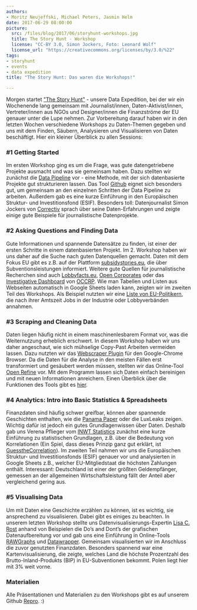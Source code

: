 ```yaml
---
authors: 
- Moritz Neujeffski, Michael Peters, Jasmin Helm
date: 2017-06-29 08:00:00
picture:
  src: /files/blog/2017/06/storyhunt-workshops.jpg
  title: The Story Hunt - Workshop
  license: "CC-BY 3.0, Simon Jockers, Foto: Leonard Wolf" 
  license_url: "https://creativecommons.org/licenses/by/3.0/%22"   
tags:
- storyhunt
- events
- data expedition
title: "The Story Hunt: Das waren die Workshops!"

---
```


Morgen startet ["The Story Hunt"](https://storyhunt.de) - unsere Data Expedition, bei der wir ein Wochenende lang gemeinsam mit Journalist/innen, Daten-Aktivist/innen, Vertreter/innen aus NGOs und Designer/innen die Finanzströme der EU genauer unter die Lupe nehmen. Zur Vorbereitung darauf haben wir in den letzten Wochen verschiedene Workshops zu Daten-Themen gegeben und uns mit dem Finden, Säubern, Analysieren und Visualisieren von Daten beschäftigt. Hier ein kleiner Überblick zu allen Sessions:

### #1 Getting Started
Im ersten Workshop ging es um die Frage, was gute datengetriebene Projekte ausmacht und was sie gemeinsam haben. Dazu stellten wir zunächst die [Data Pipeline](https://schoolofdata.org/methodology/) vor - eine Methode, mit der sich datenbasierte Projekte gut strukturieren lassen. Das Tool [Github](https://github.com) eignet sich besonders gut, um gemeinsam an den einzelnen Schritten der Data Pipeline zu arbeiten. Außerdem gab es eine kurze Einführung in den Europäischen Struktur- und Investitionsfond (ESIF). Besonders toll: Datenjournalist Simon Jockers von [Correctiv](https://correctiv.org/) sprach über seine Daten-Erfahrungen und zeigte einige gute Beispiele für journalistische Datenprojekte.  

### #2 Asking Questions and Finding Data
Gute Informationen und spannende Datensätze zu finden, ist einer der ersten Schritte in einem datenbasierten Projekt. Im 2. Workshop haben wir uns daher auf die Suche nach guten Datenquellen gemacht. Daten mit dem Fokus EU gibt es z.B. auf der Plattform [subsidystories.eu](http://subsidystories.eu), die über Subventionsleistungen informiert. Weitere gute Quellen für journalistische Recherchen sind auch [Lobbyfacts.eu](http://lobbyfacts.eu), [Open Corporates](https://datahub.io/de/dataset/opencorporates) oder das [Investigative Dashboard](https://investigativedashboard.org/) von [OCCRP](https://www.occrp.org/en). Wie man Tabellen und Listen aus Webseiten automatisch in Google Sheets laden kann, zeigten wir im zweiten Teil des Workshops. Als Beispiel nutzten wir eine [Liste von EU-Politikern](https://corporateeurope.org/revolvingdoorwatch), die nach ihrer Amtszeit Jobs in der Industrie oder Lobbyverbänden annahmen.

### #3 Scraping and Cleaning Data
Daten liegen häufig nicht in einem maschinenlesbarem Format vor, was die Weiternutzung erheblich erschwert. In diesem Workshop haben wir uns daher angeschaut, wie sich mühselige Copy-Past Arbeiten vermeiden lassen. Dazu nutzten wir das [Webscraper Plugin](https://chrome.google.com/webstore/detail/web-scraper/jnhgnonknehpejjnehehllkliplmbmhn) für den Google-Chrome Browser. Da die Daten für die Analyse in den meisten Fällen erst transformiert und gesäubert werden müssen, stellten wir das Online-Tool [Open Refine](http://openrefine.org/) vor. Mit dem Programm lassen sich Daten einfach bereinigen und mit neuen Informationen anreichern. Einen Überblick über die Funktionen des Tools gibt es [hier](https://www.youtube.com/watch?v=B70J_H_zAWM&list=PLLtK8bO4Tc2O3pZE39dKm4_ROI1h1xUvj).

### #4 Analytics: Intro into Basic Statistics & Spreadsheets
Finanzdaten sind häufig schwer greifbar, können aber spannende Geschichten enthalten, wie die [Panama Paper](https://panamapapers.icij.org/) oder die LuxLeaks zeigen. Wichtig dafür ist jedoch ein gutes Grundlagenwissen über Daten. Deshalb gab uns Verena Pflieger vom [INWT Statistics](https://www.inwt-statistics.de/home.html) zunächst eine kurze Einführung zu statistischen Grundlagen, z.B. über die Bedeutung von Korrelationen (Ein Spiel, dass dieses Prinzip ganz gut erklärt, ist [GuesstheCorrelation](http://guessthecorrelation.com/)). Im zweiten Teil nahmen wir uns die Europäischen Struktur- und Investitionsfonds (ESIF) genauer vor und analysierten in Google Sheets z.B., welcher EU-Mitgliedstaat die höchsten Zahlungen enthält. Interessant: Deutschland ist einer der größten Geldempfänger, gemessen an der allgemeinen Wirtschaftsleistung fällt der Anteil aber vergleichend gering aus. 

### #5 Visualising Data
Um mit Daten eine Geschichte erzählen zu können, ist es wichtig, sie ansprechend zu visualisieren. Dabei gibt es einiges zu beachten. In unserem letzten Workshop stellte uns Datenvisualisierungs-Expertin [Lisa C. Rost](http://lisacharlotterost.de/) anhand von Beispielen die Do’s and Dont’s der grafischen Datenaufbereitung vor und gab uns eine Einführung in Online-Tools [RAWGraphs](http://rawgraphs.io/) und [Datawrapper](https://www.datawrapper.de/). Gemeinsam visualisierten wir im Anschluss die zuvor genutzten Finanzdaten. Besonders spannend war eine Kartenvisualisierung, die zeigte, welches Land die höchste Prozentzahl des Brutto-Inland-Produkts (BIP) in EU-Subventionen bekommt. Polen liegt hier mit 3% weit vorne.

### Materialien
Alle Präsentationen und Materialien zu den Workshops gibt es auf unserem Github [Repro](https://github.com/okfde/storyhunt-workshops). :)